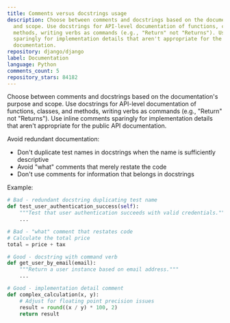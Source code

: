 ```yaml
---
title: Comments versus docstrings usage
description: Choose between comments and docstrings based on the documentation's purpose
  and scope. Use docstrings for API-level documentation of functions, classes, and
  methods, writing verbs as commands (e.g., "Return" not "Returns"). Use inline comments
  sparingly for implementation details that aren't appropriate for the public API
  documentation.
repository: django/django
label: Documentation
language: Python
comments_count: 5
repository_stars: 84182
---
```


Choose between comments and docstrings based on the documentation's purpose and scope. Use docstrings for API-level documentation of functions, classes, and methods, writing verbs as commands (e.g., "Return" not "Returns"). Use inline comments sparingly for implementation details that aren't appropriate for the public API documentation.

Avoid redundant documentation:
- Don't duplicate test names in docstrings when the name is sufficiently descriptive
- Avoid "what" comments that merely restate the code
- Don't use comments for information that belongs in docstrings

Example:
```python
# Bad - redundant docstring duplicating test name
def test_user_authentication_success(self):
    """Test that user authentication succeeds with valid credentials."""
    ...

# Bad - "what" comment that restates code
# Calculate the total price
total = price + tax

# Good - docstring with command verb
def get_user_by_email(email):
    """Return a user instance based on email address."""
    ...

# Good - implementation detail comment
def complex_calculation(x, y):
    # Adjust for floating point precision issues
    result = round((x / y) * 100, 2)
    return result
```